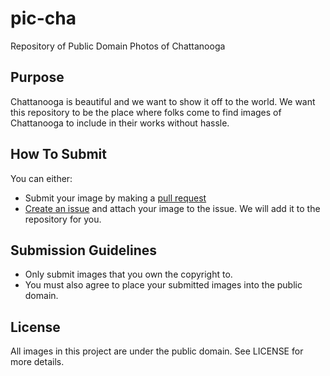 # pic-cha

Repository of Public Domain Photos of Chattanooga

## Purpose

Chattanooga is beautiful and we want to show it off to the world. We want this repository to be the place where folks come to find images of Chattanooga to include in their works without hassle.

## How To Submit

You can either:

* Submit your image by making a [pull request](https://help.github.com/articles/creating-a-pull-request/)
* [Create an issue](https://github.com/openchattanooga/pic-cha/issues/new) and attach your image to the issue. We will add it to the repository for you.

## Submission Guidelines

* Only submit images that you own the copyright to.
* You must also agree to place your submitted images into the public domain.

## License

All images in this project are under the public domain. See LICENSE for more details.
